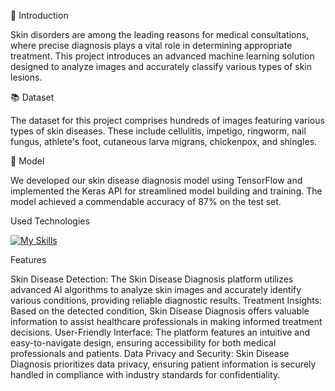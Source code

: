 🎯 Introduction

Skin disorders are among the leading reasons for medical consultations, where precise diagnosis plays a vital role in determining appropriate treatment. This project introduces an advanced machine learning solution designed to analyze images and accurately classify various types of skin lesions.

📚 Dataset

The dataset for this project comprises hundreds of images featuring various types of skin diseases. These include cellulitis, impetigo, ringworm, nail fungus, athlete's foot, cutaneous larva migrans, chickenpox, and shingles.

🤖 Model

We developed our skin disease diagnosis model using TensorFlow and implemented the Keras API for streamlined model building and training. The model achieved a commendable accuracy of 87% on the test set.

Used Technologies

[![My Skills](https://skillicons.dev/icons?i=js,html,css,vscode,python,tensorflow,sqlite,django)](https://skillicons.dev)


Features

Skin Disease Detection:
The Skin Disease Diagnosis platform utilizes advanced AI algorithms to analyze skin images and accurately identify various conditions, providing reliable diagnostic results.
Treatment Insights:
Based on the detected condition, Skin Disease Diagnosis offers valuable information to assist healthcare professionals in making informed treatment decisions.
User-Friendly Interface:
The platform features an intuitive and easy-to-navigate design, ensuring accessibility for both medical professionals and patients.
Data Privacy and Security:
Skin Disease Diagnosis prioritizes data privacy, ensuring patient information is securely handled in compliance with industry standards for confidentiality.
